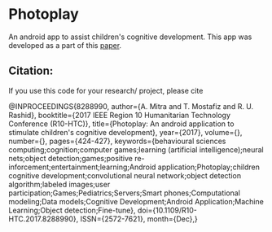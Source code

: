 # Photoplay

An android app to assist children's cognitive development. This app was developed as a part of this [paper](https://ieeexplore.ieee.org/document/8288990).

## Citation:

If you use this code for your research/ project, please cite

@INPROCEEDINGS{8288990, 
    author={A. Mitra and T. Mostafiz and R. U. Rashid}, 
    booktitle={2017 IEEE Region 10 Humanitarian Technology Conference (R10-HTC)}, 
    title={Photoplay: An android application to stimulate children's cognitive development}, 
    year={2017}, 
    volume={}, 
    number={}, 
    pages={424-427}, 
    keywords={behavioural sciences computing;cognition;computer games;learning (artificial intelligence);neural nets;object detection;games;positive re-inforcement;entertainment;learning;Android application;Photoplay;children cognitive development;convolutional neural network;object detection algorithm;labeled images;user participation;Games;Pediatrics;Servers;Smart phones;Computational modeling;Data models;Cognitive Development;Android Application;Machine Learning;Object detection;Fine-tune}, 
    doi={10.1109/R10-HTC.2017.8288990}, 
    ISSN={2572-7621}, 
    month={Dec},}
